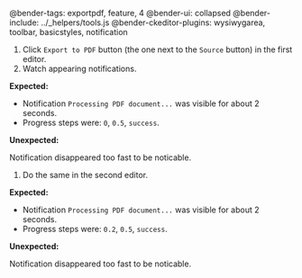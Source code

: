 @bender-tags: exportpdf, feature, 4
@bender-ui: collapsed
@bender-include: ../_helpers/tools.js
@bender-ckeditor-plugins: wysiwygarea, toolbar, basicstyles, notification

1. Click `Export to PDF` button (the one next to the `Source` button) in the first editor.
1. Watch appearing notifications.

**Expected:**

* Notification `Processing PDF document...` was visible for about 2 seconds.
* Progress steps were: `0`, `0.5`, `success`.

**Unexpected:**

Notification disappeared too fast to be noticable.

1. Do the same in the second editor.

**Expected:**

* Notification `Processing PDF document...` was visible for about 2 seconds.
* Progress steps were: `0.2`, `0.5`, `success`.

**Unexpected:**

Notification disappeared too fast to be noticable.
